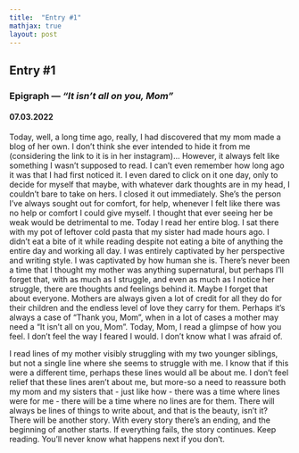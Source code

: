 ```yaml
---
title:  "Entry #1"
mathjax: true
layout: post
---
```


## Entry #1

### Epigraph — <i>“It isn’t all on you, Mom”</i>
#### 07.03.2022

Today, well, a long time ago, really, I had discovered that my mom made a blog of her own. I don’t think she ever intended to hide it from me (considering the link to it is in her instagram)... However, it always felt like something I wasn’t supposed to read. I can’t even remember how long ago it was that I had first noticed it. I even dared to click on it one day, only to decide for myself that maybe, with whatever dark thoughts are in my head, I couldn’t bare to take on hers. I closed it out immediately. She’s the person I’ve always sought out for comfort, for help, whenever I felt like there was no help or comfort I could give myself. I thought that ever seeing her be weak would be detrimental to me. Today I read her entire blog. I sat there with my pot of leftover cold pasta that my sister had made hours ago. I didn’t eat a bite of it while reading despite not eating a bite of anything the entire day and working all day. I was entirely captivated by her perspective and writing style. I was captivated by how human she is. There’s never been a time that I thought my mother was anything supernatural, but perhaps I’ll forget that, with as much as I struggle, and even as much as I notice her struggle, there are thoughts and feelings behind it. Maybe I forget that about everyone. Mothers are always given a lot of credit for all they do for their children and the endless level of love they carry for them. Perhaps it’s always a case of “Thank you, Mom”, when in a lot of cases a mother may need a “It isn’t all on you, Mom”. Today, Mom, I read a glimpse of how you feel. I don’t feel the way I feared I would. I don’t know what I was afraid of.

I read lines of my mother visibly struggling with my two younger siblings, but not a single line where she seems to struggle with me. I know that if this were a different time, perhaps these lines would all be about me. I don’t feel relief that these lines aren’t about me, but more-so a need to reassure both my mom and my sisters that - just like how - there was a time where lines were for me - there will be a time where no lines are for them. There will always be lines of things to write about, and that is the beauty, isn’t it? There will be another story. With every story there’s an ending, and the beginning of another starts. If everything fails, the story continues. Keep reading. You’ll never know what happens next if you don’t.